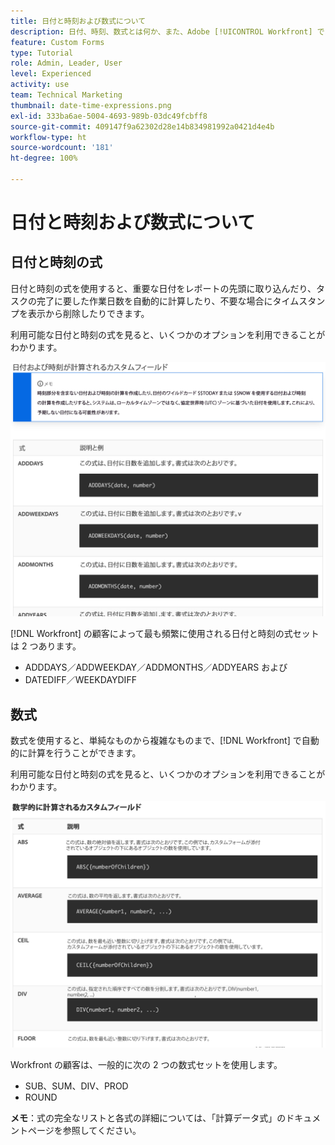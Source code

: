 ```yaml
---
title: 日付と時刻および数式について
description: 日付、時刻、数式とは何か、また、Adobe [!UICONTROL Workfront] でカスタムデータを作成する際にどれを使用できるかを学習します。
feature: Custom Forms
type: Tutorial
role: Admin, Leader, User
level: Experienced
activity: use
team: Technical Marketing
thumbnail: date-time-expressions.png
exl-id: 333ba6ae-5004-4693-989b-03dc49fcbff8
source-git-commit: 409147f9a62302d28e14b834981992a0421d4e4b
workflow-type: ht
source-wordcount: '181'
ht-degree: 100%

---
```


# 日付と時刻および数式について

## 日付と時刻の式

日付と時刻の式を使用すると、重要な日付をレポートの先頭に取り込んだり、タスクの完了に要した作業日数を自動的に計算したり、不要な場合にタイムスタンプを表示から削除したりできます。

利用可能な日付と時刻の式を見ると、いくつかのオプションを利用できることがわかります。

![日付と時刻の式のサンプル](assets/datetimeexpressions01.png)

[!DNL Workfront] の顧客によって最も頻繁に使用される日付と時刻の式セットは 2 つあります。

* ADDDAYS／ADDWEEKDAY／ADDMONTHS／ADDYEARS および
* DATEDIFF／WEEKDAYDIFF

## 数式

数式を使用すると、単純なものから複雑なものまで、[!DNL Workfront] で自動的に計算を行うことができます。

利用可能な日付と時刻の式を見ると、いくつかのオプションを利用できることがわかります。

![数式のサンプル](assets/datetimeexpressions02.png)

Workfront の顧客は、一般的に次の 2 つの数式セットを使用します。

* SUB、SUM、DIV、PROD
* ROUND

<b>メモ</b>：式の完全なリストと各式の詳細については、「計算データ式」のドキュメントページを参照してください。